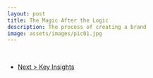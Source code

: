 ```yaml
---
layout: post
title: The Magic After the Logic
description: The process of creating a brand
image: assets/images/pic01.jpg
---
```


<br>

<ul class="actions">
	<li><a href="{{ "/2016/08/24/tempus.html" | prepend: site.baseurl }}" class="button special">Next > Key Insights</a></li>
</ul>